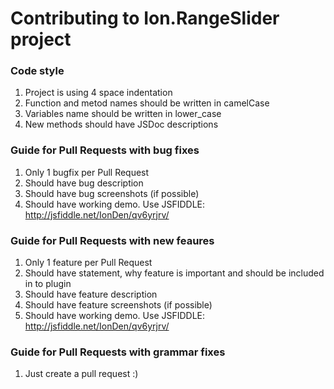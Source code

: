 # Contributing to Ion.RangeSlider project

### Code style

1. Project is using 4 space indentation
2. Function and metod names should be written in camelCase
3. Variables name should be written in lower_case
4. New methods should have JSDoc descriptions

### Guide for Pull Requests with bug fixes

1. Only 1 bugfix per Pull Request
2. Should have bug description
3. Should have bug screenshots (if possible)
4. Should have working demo. Use JSFIDDLE: http://jsfiddle.net/IonDen/qv6yrjrv/

### Guide for Pull Requests with new feaures

1. Only 1 feature per Pull Request
2. Should have statement, why feature is important and should be included in to plugin
3. Should have feature description
4. Should have feature screenshots (if possible)
5. Should have working demo. Use JSFIDDLE: http://jsfiddle.net/IonDen/qv6yrjrv/

### Guide for Pull Requests with grammar fixes

1. Just create a pull request :)
